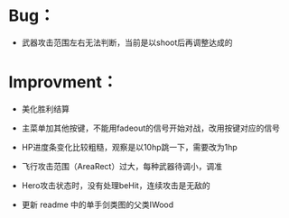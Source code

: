 # Bug：

- 武器攻击范围左右无法判断，当前是以shoot后再调整达成的

# Improvment：

- 美化胜利结算
- 主菜单加其他按键，不能用fadeout的信号开始对战，改用按键对应的信号

- HP进度条变化比较粗糙，观察是以10hp跳一下，需要改为1hp
- 飞行攻击范围（AreaRect）过大，每种武器待调小，调准
- Hero攻击状态时，没有处理beHit，连续攻击是无敌的
- 更新 readme 中的单手剑类图的父类IWood
